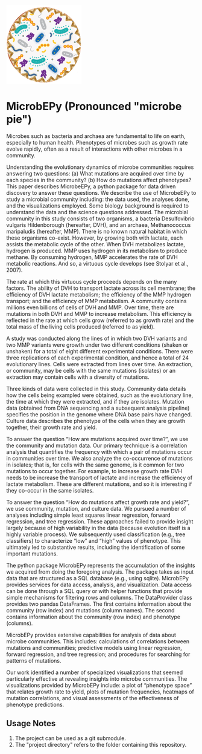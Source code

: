 <img src="microbepy_logo.png" alt="drawing" width="200"/>

# MicrobEPy (Pronounced "microbe pie")

Microbes such as bacteria and archaea are fundamental to life on earth, especially to human health. Phenotypes of microbes such as growth rate evolve rapidly, often as a result of interactions with other microbes in a community. 

Understanding the evolutionary dynamics of microbe communities requires answering two questions: (a) What mutations are acquired over time by each species in the community? (b) How do mutations affect phenotypes? This paper describes MicrobeEPy, a python package for data driven discovery to answer these questions. We describe the use of MicrobeEPy to study a microbial community including: the data used, the analyses done, and the visualizations employed.
Some biology background is required to understand the data and the science questions addressed. The microbial community in this study consists of two organisms, a bacteria Desulfovibrio vulgaris Hildenborough (hereafter, DVH), and an archaea, Methanococcus maripaludis (hereafter, MMP). There is no known natural habitat in which these organisms co-exist. However, by growing both with lactate, each assists the metabolic cycle of the other. When DVH metabolizes lactate, hydrogen is produced. MMP uses hydrogen in its metabolism to produce methane. By consuming hydrogen, MMP accelerates the rate of DVH metabolic reactions. And so, a virtuous cycle develops  (see Stolyar et al., 2007).

The rate at which this virtuous cycle proceeds depends on the many factors. The ability of DVH to transport lactate across its cell membrane; the efficiency of DVH lactate metabolism; the efficiency of the MMP hydrogen transport; and the efficiency of MMP metabolism. A community contains millions even billions of cells of DVH and MMP. Over time, there are mutations in both DVH and MMP to increase metabolism. This efficiency is reflected in the rate at which cells grow (referred to as growth rate) and the total mass of the living cells produced (referred to as yield).

A study was conducted along the lines of in which two DVH variants and two MMP variants were growth under two different conditions (shaken or unshaken) for a total of eight different experimental conditions. There were three replications of each experimental condition, and hence a total of 24 evolutionary lines. Cells were extracted from lines over time. An extraction, or community, may be cells with the same mutations (isolates) or an extraction may contain cells with a diversity of mutations.

Three kinds of data were collected in this study. Community data details how the cells being exampled were obtained, such as the evolutionary line, the time at which they were extracted, and if they are isolates. Mutation data (obtained from DNA sequencing and a subsequent analysis pipeline) specifies the position in the genome where DNA base pairs have changed. Culture data describes the phenotype of the cells when they are growth together, their growth rate and yield.

To answer the question “How are mutations acquired over time?”, we use the community and mutation data. Our primary technique is a correlation analysis that quantifies the frequency with which a pair of mutations occur in communities over time. We also analyze the co-occurrence of mutations in isolates; that is, for cells with the same genome, is it common for two mutations to occur together. For example, to increase growth rate DVH needs to be increase the transport of lactate and increase the efficiency of lactate metabolism. These are different mutations, and so it is interesting if they co-occur in the same isolates.

To answer the question “How do mutations affect growth rate and yield?”, we use community, mutation, and culture data. We pursued a number of analyses including simple least squares linear regression, forward regression, and tree regression. These approaches failed to provide insight largely because of high variability in the data (because evolution itself is a highly variable process). We subsequently used classification (e.g., tree classifiers) to characterize “low” and “high” values of phenotype. This ultimately led to substantive results, including the identification of some important mutations.

The python package MicrobEPy represents the accumulation of the insights we acquired from doing the foregoing analysis. The package takes as input data that are structured as a SQL database (e.g., using sqlite). MicrobEPy provides services for data access, analysis, and visualization. Data access can be done through a SQL query or with helper functions that provide simple mechanisms for filtering rows and columns. The DataProvider class provides two pandas DataFrames. The first contains information about the community (row index) and mutations (column names). The second contains information about the community (row index) and phenotype (columns).

MicrobEPy provides extensive capabilities for analysis of data about microbe communities. This includes: calculations of correlations between mutations and communities; predictive models using linear regression, forward regression, and tree regression; and procedures for searching for patterns of mutations.

Our work identified a number of specialized visualizations that seemed particularly effective at revealing insights into microbe communities. The visualizations provided by MicrobEPy include: a plot of  “phenotype space” that relates growth rate to yield, plots of mutation frequencies, heatmaps of mutation correlations, and visual assessments of the effectiveness of phenotype predictions.

## Usage Notes
1. The project can be used as a git submodule.
1. The "project directory" refers to the folder containing this repository.
